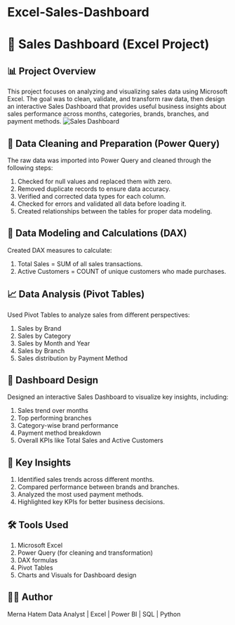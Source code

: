 # Excel-Sales-Dashboard
# 🧾 Sales Dashboard (Excel Project)

## 📊 Project Overview

This project focuses on analyzing and visualizing sales data using Microsoft Excel.
The goal was to clean, validate, and transform raw data, then design an interactive Sales Dashboard that provides useful business insights about sales performance across months, categories, brands, branches, and payment methods.
![Sales Dashboard](https://drive.google.com/file/d/1OZgc0BsV5rECudIhpKYvCpwlcTDMwCJN/view?usp=drive_link)

## 🧹 Data Cleaning and Preparation (Power Query)

The raw data was imported into Power Query and cleaned through the following steps:

1. Checked for null values and replaced them with zero.
2. Removed duplicate records to ensure data accuracy.
3. Verified and corrected data types for each column.
4. Checked for errors and validated all data before loading it.
5. Created relationships between the tables for proper data modeling.

## 🧮 Data Modeling and Calculations (DAX)

Created DAX measures to calculate:
1. Total Sales = SUM of all sales transactions.
2. Active Customers = COUNT of unique customers who made purchases.

## 📈 Data Analysis (Pivot Tables)

Used Pivot Tables to analyze sales from different perspectives:
1. Sales by Brand
2. Sales by Category
3. Sales by Month and Year
4. Sales by Branch
5. Sales distribution by Payment Method

## 🎨 Dashboard Design

Designed an interactive Sales Dashboard to visualize key insights, including:
1. Sales trend over months
2. Top performing branches
3. Category-wise brand performance
4. Payment method breakdown
5. Overall KPIs like Total Sales and Active Customers

## 🧠 Key Insights

1. Identified sales trends across different months.
2. Compared performance between brands and branches.
3. Analyzed the most used payment methods.
4. Highlighted key KPIs for better business decisions.

## 🛠 Tools Used

1. Microsoft Excel
2. Power Query (for cleaning and transformation)
3. DAX formulas
4. Pivot Tables
5. Charts and Visuals for Dashboard design

## 👩‍💻 Author

Merna Hatem
Data Analyst | Excel | Power BI | SQL | Python
